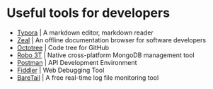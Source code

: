 # Useful tools for developers

- [Typora](https://typora.io/) | A markdown editor, markdown reader
- [Zeal](https://zealdocs.org/) | An offline documentation browser for software developers
- [Octotree](https://chrome.google.com/webstore/detail/octotree/bkhaagjahfmjljalopjnoealnfndnagc) | Code tree for GitHub
- [Robo 3T](https://robomongo.org/) | Native cross-platform MongoDB management tool
- [Postman](https://www.getpostman.com/) | API Development Environment
- [Fiddler](https://www.telerik.com/fiddler) | Web Debugging Tool
- [BareTail](https://www.baremetalsoft.com/baretail/) | A free real-time log file monitoring tool

